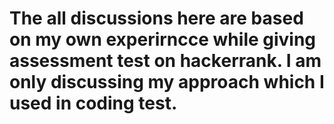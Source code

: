 # The all discussions here are based on my own experirncce while giving assessment test on hackerrank. I am only discussing my approach which I used in coding test.

